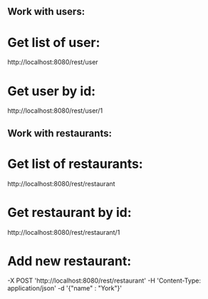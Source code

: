## Work with users:

# Get list of user:
http://localhost:8080/rest/user

# Get user by id:
http://localhost:8080/rest/user/1

## Work with restaurants:

# Get list of restaurants:
http://localhost:8080/rest/restaurant

# Get restaurant by id:
http://localhost:8080/rest/restaurant/1

# Add new restaurant:
-X POST 'http://localhost:8080/rest/restaurant' -H 'Content-Type: application/json' -d '{"name" : "York"}'


